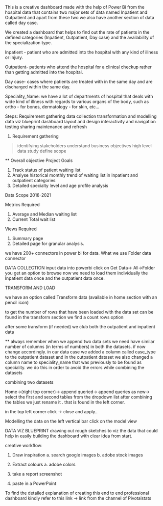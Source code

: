 This is a creative dashboard made with the help of Power Bi from the hospital data that contains two major sets of data named Inpatient and Outpatient and apart from these two we also have another section of data called day case.

We created a dashboard that helps to find out the rate of patients in the defined categories (Inpatient, Outpatient, Day case) and the availability of the specialization type.

Inpatient - patient who are admitted into the hospital with any kind of illness or injury.

Outpatient- patients who attend the hospital for a clinical checkup rather than getting admitted into the hospital.

Day case- cases where patients are treated with in the same day and are discharged within the same day.

Speciality_Name: we have a lot of departments of hospital that deals with wide kind of illness with regards to various organs of the body, such as ortho - for bones, dermatology - for skin, etc...


Steps:
Requirement gathering
data collection
transformation and modelling 
data viz blueprint
dashboard layout and design
interactivity and navigation
testing
sharing
maintenance and refresh


1. Requirement gathering
> identifying stakeholders
> understand business objectives
>high level data study
>define scope
 
** Overall objective
Project Goals
1. Track status of patient waiting list
2. Analyse historical monthly trend of waiting list in Inpatient and outpatient categories
3. Detailed specialty level and age profile analysis

Data Scope
2018-2021

Metrics Required
1. Average and Median waiting list
2. Current Total wait list

Views Required
1. Summary page
2. Detailed page for granular analysis.

we have 200+ connectors in power bi for data.
What we use 
Folder data connector


DATA COLLECTION
input data into powerbi
click on Get Data-> All->Folder
you get an option to browse 
now we need to load them individually the Inpatient data once and the outpatient data once.

TRANSFORM AND LOAD

we have an option called Transform data (available in home section with an pencil icon)


to get the number of rows that have been loaded with the data set can be found in the transform section we find a count rows option

after some transform (if needed) we club both the outpatient and inpatient data

** always remember when we append two data sets we need have similar number of columns (in terms of numbers) in both the datasets. if now change accordingly.
in our data case we added a column called case_type to the outpatient dataset and in the outpatient dataset we also changed a column name to speciality_name that was previously to be found as speciality. we do this in order to avoid the errors while combining the datasets


combining two datasets

Home->(right top corner)-> append queried-> append queries as new-> select the first and second tables from the dropdown list
after combining the tables we just rename it . that is found in the left corner.

in the top left corner click -> close and apply..

Modelling the data
on the left vertical bar click on the model view

DATA VIZ BLUEPRINT
drawing out rough sketches to viz the data that could help in easily building the dashboard with clear idea from start.

creative workflow:

1. Draw inspiration
a. search google images
b. adobe stock images

2. Extract colours
a. adobe colors

3. take a report screenshot 

4. paste in a PowerPoint




To find the detailed explanation of creating this end to end professional dashboard kindly refer to this link -> link from the channel of Pivotalstats
